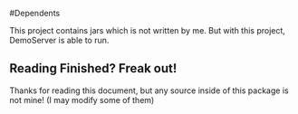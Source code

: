 #Dependents

This project contains jars which is not written by me.
But with this project, DemoServer is able to run.

## Reading Finished? Freak out!
Thanks for reading this document, but any source inside of this package is not mine! (I may modify some of them)